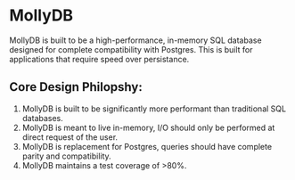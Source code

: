 # MollyDB
MollyDB is built to be a high-performance, in-memory SQL database designed for complete compatibility with Postgres. This is built for applications that require speed over persistance.


## Core Design Philopshy:
1. MollyDB is built to be significantly more performant than traditional SQL databases.
2. MollyDB is meant to live in-memory, I/O should only be performed at direct request of the user.
3. MollyDB is replacement for Postgres, queries should have complete parity and compatibility.
4. MollyDB maintains a test coverage of >80%.
